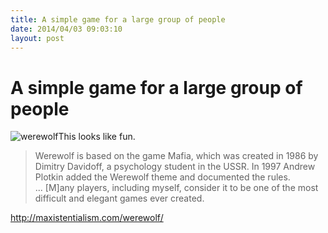 ```yaml
---
title: A simple game for a large group of people
date: 2014/04/03 09:03:10
layout: post
---
```

# A simple game for a large group of people

![werewolf](http://henryaj.files.wordpress.com/2014/04/werewolf.jpg?w=214)This looks like fun. 

> Werewolf is based on the game Mafia, which was created in 1986 by Dimitry Davidoff, a psychology student in the USSR. In 1997 Andrew Plotkin added the Werewolf theme and documented the rules. ... [M]any players, including myself, consider it to be one of the most difficult and elegant games ever created.

http://maxistentialism.com/werewolf/
